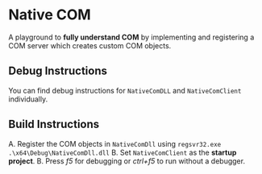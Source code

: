# Native COM
A playground to **fully understand COM** by implementing and registering a COM server which creates custom COM objects.

## Debug Instructions 
You can find debug instructions for `NativeComDLL` and `NativeComClient` individually.

## Build Instructions

A. Register the COM objects in `NativeComDll` using `regsvr32.exe .\x64\Debug\NativeComDll.dll`
B. Set `NativeComClient` as the **startup project**.
B. Press *f5* for debugging or *ctrl+f5* to run without a debugger.
